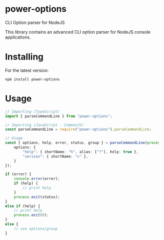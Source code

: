 # power-options
CLI Option parser for NodeJS

This library contains an advanced CLI option parser for NodeJS console applications.

# Installing
For the latest version:

```
npm install power-options
```

# Usage

```ts
// Importing (TypeScript)
import { parseCommandLine } from "power-options";

// Importing (JavaScript - CommonJS)
const parseCommandLine = require("power-options").parseCommandLine;

// Usage
const { options, help, error, status, group } = parseCommandLine(process.argv.slice(2), {
    options: {
        "help": { shortName: "h", alias: ["?"], help: true },
        "version": { shortName: "v" },
    }
});

if (error) {
    console.error(error);
    if (help) {
        // print help
    }
    process.exit(status);
}
else if (help) {
    // print help
    process.exit(0);
}
else {
    // use options/group
}
```